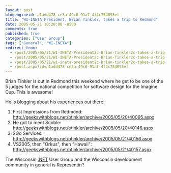 ```yaml
---
layout: post
blogengineid: a1add478-ce5a-49c6-91a7-4f4c754095ef
title: "WI-INETA President, Brian Tinkler, takes a trip to Redmond"
date: 2005-05-21 10:20:00 -0500
comments: true
published: true
categories: ["User Group"]
tags: ["General", "WI-INETA"]
redirect_from: 
  - /post/2005/05/21/WI-INETA-President2c-Brian-Tinkler2c-takes-a-trip-to-Redmond-.aspx
  - /post/2005/05/21/WI-INETA-President2c-Brian-Tinkler2c-takes-a-trip-to-Redmond-
  - /post/2005/05/21/wi-ineta-president2c-brian-tinkler2c-takes-a-trip-to-redmond-
  - /post.aspx?id=a1add478-ce5a-49c6-91a7-4f4c754095ef
---
```


Brian Tinkler is out in Redmond this weekend where he get to be one of the 5 judges for the national competition for software design for the Imagine Cup. This is awesome!

He is blogging about his experiences out there:

<ol>
	<li>First Impressions from Redmond: <a href="http://geekswithblogs.net/btinkler/archive/2005/05/20/40095.aspx">http://geekswithblogs.net/btinkler/archive/2005/05/20/40095.aspx</a> </li>
	<li>He got to meet Scoble: <a href="http://geekswithblogs.net/btinkler/archive/2005/05/20/40146.aspx">http://geekswithblogs.net/btinkler/archive/2005/05/20/40146.aspx</a> </li>
	<li>2Go Services: <a href="http://geekswithblogs.net/btinkler/archive/2005/05/21/40156.aspx">http://geekswithblogs.net/btinkler/archive/2005/05/21/40156.aspx</a> </li>
	<li>VS2005, then &quot;Orkus&quot;, then &quot;Hawaii&quot;: <a href="http://geekswithblogs.net/btinkler/archive/2005/05/21/40157.aspx">http://geekswithblogs.net/btinkler/archive/2005/05/21/40157.aspx</a></li>
</ol>

The Wisconsin <a href="http://www.microsoft.com/net/" target="_blank" title=".NET">.NET</a> User Group and the Wisconsin development community in general is Representin&#39;!
